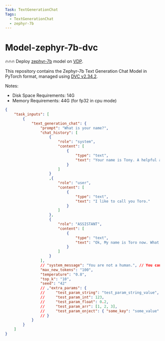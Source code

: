 ```yaml
---
Task: TextGenerationChat
Tags:
  - TextGenerationChat
  - zephyr-7b
---
```


# Model-zephyr-7b-dvc

🔥🔥🔥 Deploy [zephyr-7b](https://huggingface.co/HuggingFaceH4/zephyr-7b-alpha) model on [VDP](https://github.com/instill-ai/vdp).

This repository contains the Zephyr-7b Text Generation Chat Model in PyTorch format, managed using [DVC v2.34.2](https://dvc.org/).

Notes:

- Disk Space Requirements: 14G
- Memory Requirements: 44G (for fp32 in cpu mode)

```json
{
    "task_inputs": [
        {
            "text_generation_chat": {
                "prompt": "What is your name?",
                "chat_history": [
                    {
                        "role": "system",
                        "content": [
                            {
                                "type": "text",
                                "text": "Your name is Tony. A helpful assistant."
                            }
                        ]
                    }
                    ,{
                        "role": "user",
                        "content": [
                            {
                                "type": "text",
                                "text": "I like to call you Toro."
                            }
                        ]
                    },
                    {
                        "role": "ASSISTANT",
                        "content": [
                            {
                                "type": "text",
                                "text": "Ok, My name is Toro now. What can I help you?"
                            }
                        ]
                    }
                ],
                // "system_message": "You are not a human.", // You can use either chat_history or system_message
                "max_new_tokens": "100",
                "temperature": "0.8",
                "top_k": "10",
                "seed": "42"
                // ,"extra_params": {
                //     "test_param_string": "test_param_string_value",
                //     "test_param_int": 123,
                //     "test_param_float": 0.2,
                //     "test_param_arr": [1, 2, 3],
                //     "test_param_onject": { "some_key": "some_value" }
                // }
            }
        }
    ]
}
```
